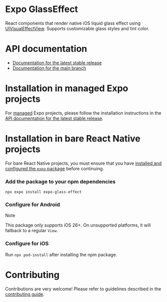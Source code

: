 # Expo GlassEffect

React components that render native iOS liquid glass effect using [UIVisualEffectView](https://developer.apple.com/documentation/uikit/uivisualeffectview). Supports customizable glass styles and tint color.

# API documentation

- [Documentation for the latest stable release](https://docs.expo.dev/versions/latest/sdk/glass-effect/)
- [Documentation for the main branch](https://docs.expo.dev/versions/unversioned/sdk/glass-effect/)

# Installation in managed Expo projects

For [managed](https://docs.expo.dev/archive/managed-vs-bare/) Expo projects, please follow the installation instructions in the [API documentation for the latest stable release](https://docs.expo.dev/versions/latest/sdk/glass-effect/).

# Installation in bare React Native projects

For bare React Native projects, you must ensure that you have [installed and configured the `expo` package](https://docs.expo.dev/bare/installing-expo-modules/) before continuing.

### Add the package to your npm dependencies

```
npx expo install expo-glass-effect
```

### Configure for Android

> [!note]
> This package only supports iOS 26+. On unsupported platforms, it will fallback to a regular `View`.

### Configure for iOS

Run `npx pod-install` after installing the npm package.

# Contributing

Contributions are very welcome! Please refer to guidelines described in the [contributing guide](https://github.com/expo/expo#contributing).
